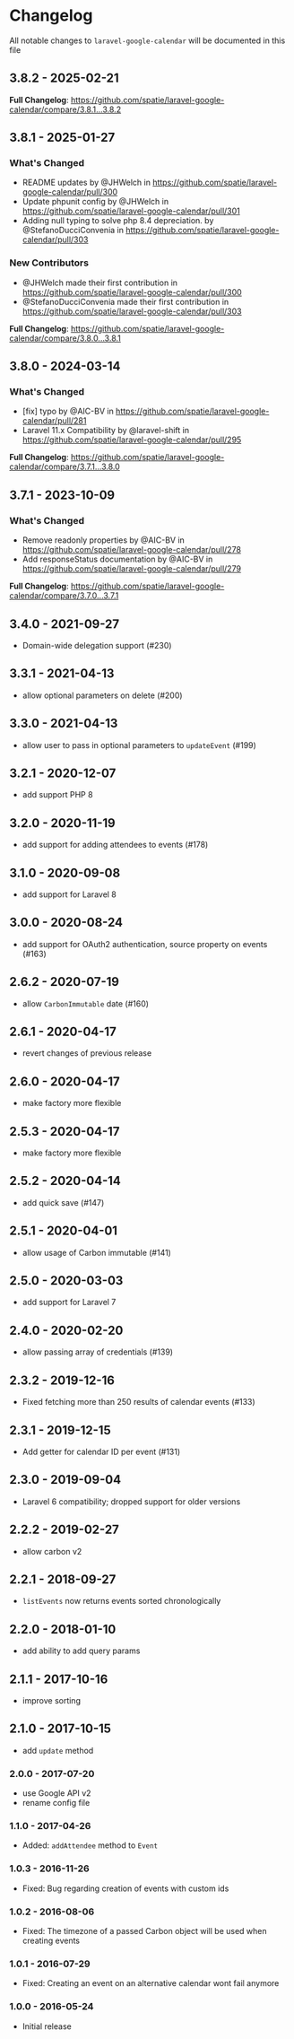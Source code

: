 # Changelog

All notable changes to `laravel-google-calendar` will be documented in this file

## 3.8.2 - 2025-02-21

**Full Changelog**: https://github.com/spatie/laravel-google-calendar/compare/3.8.1...3.8.2

## 3.8.1 - 2025-01-27

### What's Changed

* README updates by @JHWelch in https://github.com/spatie/laravel-google-calendar/pull/300
* Update phpunit config by @JHWelch in https://github.com/spatie/laravel-google-calendar/pull/301
* Adding null typing to solve php 8.4 depreciation. by @StefanoDucciConvenia in https://github.com/spatie/laravel-google-calendar/pull/303

### New Contributors

* @JHWelch made their first contribution in https://github.com/spatie/laravel-google-calendar/pull/300
* @StefanoDucciConvenia made their first contribution in https://github.com/spatie/laravel-google-calendar/pull/303

**Full Changelog**: https://github.com/spatie/laravel-google-calendar/compare/3.8.0...3.8.1

## 3.8.0 - 2024-03-14

### What's Changed

* [fix] typo by @AIC-BV in https://github.com/spatie/laravel-google-calendar/pull/281
* Laravel 11.x Compatibility by @laravel-shift in https://github.com/spatie/laravel-google-calendar/pull/295

**Full Changelog**: https://github.com/spatie/laravel-google-calendar/compare/3.7.1...3.8.0

## 3.7.1 - 2023-10-09

### What's Changed

- Remove readonly properties by @AIC-BV in https://github.com/spatie/laravel-google-calendar/pull/278
- Add responseStatus documentation by @AIC-BV in https://github.com/spatie/laravel-google-calendar/pull/279

**Full Changelog**: https://github.com/spatie/laravel-google-calendar/compare/3.7.0...3.7.1

## 3.4.0 - 2021-09-27

- Domain-wide delegation support (#230)

## 3.3.1 - 2021-04-13

- allow optional parameters on delete (#200)

## 3.3.0 - 2021-04-13

- allow user to pass in optional parameters to `updateEvent` (#199)

## 3.2.1 - 2020-12-07

- add support PHP 8

## 3.2.0 - 2020-11-19

- add support for adding attendees to events (#178)

## 3.1.0 - 2020-09-08

- add support for Laravel 8

## 3.0.0 - 2020-08-24

- add support for OAuth2 authentication, source property on events (#163)

## 2.6.2 - 2020-07-19

- allow `CarbonImmutable` date (#160)

## 2.6.1 - 2020-04-17

- revert changes of previous release

## 2.6.0 - 2020-04-17

- make factory more flexible

## 2.5.3 - 2020-04-17

- make factory more flexible

## 2.5.2 - 2020-04-14

- add quick save (#147)

## 2.5.1 - 2020-04-01

- allow usage of Carbon immutable (#141)

## 2.5.0 - 2020-03-03

- add support for Laravel 7

## 2.4.0 - 2020-02-20

- allow passing array of credentials (#139)

## 2.3.2 - 2019-12-16

- Fixed fetching more than 250 results of calendar events (#133)

## 2.3.1 - 2019-12-15

- Add getter for calendar ID per event (#131)

## 2.3.0 - 2019-09-04

- Laravel 6 compatibility; dropped support for older versions

## 2.2.2 - 2019-02-27

- allow carbon v2

## 2.2.1 - 2018-09-27

- `listEvents` now returns events sorted chronologically

## 2.2.0 - 2018-01-10

- add ability to add query params

## 2.1.1 - 2017-10-16

- improve sorting

## 2.1.0 - 2017-10-15

- add `update` method

### 2.0.0 - 2017-07-20

- use Google API v2
- rename config file

### 1.1.0 - 2017-04-26

- Added: `addAttendee` method to `Event`

### 1.0.3 - 2016-11-26

- Fixed: Bug regarding creation of events with custom ids

### 1.0.2 - 2016-08-06

- Fixed: The timezone of a passed Carbon object will be used when creating events

### 1.0.1 - 2016-07-29

- Fixed: Creating an event on an alternative calendar wont fail anymore

### 1.0.0 - 2016-05-24

- Initial release
